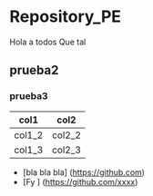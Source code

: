# Repository_PE
Hola a todos
Que tal
## prueba2
### prueba3


|col1|col2|
|------|------|
|col1_2|col2_2|
|col1_3|col2_3|


* [bla bla bla] (https://github.com)
* [Fy ] (https://github.com/xxxx)
